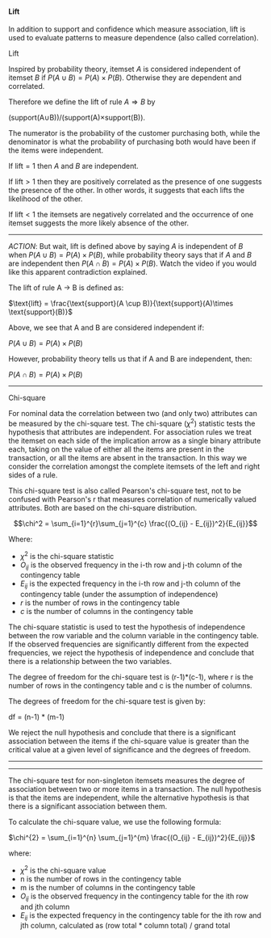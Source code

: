 
#### Lift

In addition to support and confidence which measure association, lift is used to evaluate patterns to measure dependence (also called correlation).

Lift

Inspired by probability theory, itemset $A$ is considered independent of itemset $B$ if $P(A\cup B) = P(A) \times P(B)$. Otherwise they are dependent and correlated.

Therefore we define the lift of rule $A\Longrightarrow B$ by

(support(A∪B))/(support(A)×support(B)).


The numerator is the probability of the customer purchasing both, while the denominator is what the probability of purchasing both would have been if the items were independent.

If $\text{lift} = 1$ then $A$ and $B$ are independent.

If $\text{lift} > 1$ then they are positively correlated as the presence of one suggests the presence of the other. In other words, it suggests that each lifts the likelihood of the other.

If $\text{lift} < 1$ the itemsets are negatively correlated and the occurrence of one itemset suggests the more likely absence of the other.

---

$ACTION:$ But wait, lift is defined above by saying $A$ is independent of $B$ when $P(A\cup B) = P(A) \times P(B)$, while probability theory says that if $A$ and $B$ are independent then $P(A\cap B) = P(A) \times P(B)$. Watch the video if you would like this apparent contradiction explained.

The lift of rule A → B is defined as:

$\text{lift} = \frac{\text{support}(A \cup B)}{\text{support}(A)\times \text{support}(B)}$

Above, we see that A and B are considered independent if:

$P(A\cup B) = P(A) \times P(B)$

However, probability theory tells us that if A and B are independent, then:

$P(A\cap B) = P(A) \times P(B)$

---

Chi-square

For nominal data the correlation between two  (and only two) attributes can be measured by the chi-square test. The chi-square  $(\chi^{2})$ statistic tests the hypothesis that attributes are independent. For association rules we treat the itemset on each side of the implication arrow as a single binary attribute each, taking on the value of either all the items are present in the  transaction, or all the items are absent in the transaction. In this way we consider the correlation amongst the complete itemsets of the left and right sides of a rule.

This chi-square test is also called Pearson's chi-square test, not to be confused with Pearson's r that measures correlation  of numerically valued attributes. Both are based on the chi-square distribution.


$$\chi^2 = \sum_{i=1}^{r}\sum_{j=1}^{c} \frac{(O_{ij} - E_{ij})^2}{E_{ij}}$$

Where:

-   $\chi^2$ is the chi-square statistic
-   $O_{ij}$ is the observed frequency in the i-th row and j-th column of the contingency table
-   $E_{ij}$ is the expected frequency in the i-th row and j-th column of the contingency table (under the assumption of independence)
-   $r$ is the number of rows in the contingency table
-   $c$ is the number of columns in the contingency table

The chi-square statistic is used to test the hypothesis of independence between the row variable and the column variable in the contingency table. If the observed frequencies are significantly different from the expected frequencies, we reject the hypothesis of independence and conclude that there is a relationship between the two variables.

The degree of freedom for the chi-square test is (r-1)*(c-1), where r is the number of rows in the contingency table and c is the number of columns.


The degrees of freedom for the chi-square test is given by:

df = (n-1) * (m-1)

We reject the null hypothesis and conclude that there is a significant association between the items if the chi-square value is greater than the critical value at a given level of significance and the degrees of freedom.

---

---

The chi-square test for non-singleton itemsets measures the degree of association between two or more items in a transaction. The null hypothesis is that the items are independent, while the alternative hypothesis is that there is a significant association between them.

To calculate the chi-square value, we use the following formula:

$\chi^{2} = \sum_{i=1}^{n} \sum_{j=1}^{m} \frac{(O_{ij} - E_{ij})^2}{E_{ij}}$

where:

-   $\chi^{2}$ is the chi-square value
-   n is the number of rows in the contingency table
-   m is the number of columns in the contingency table
-   $O_{ij}$ is the observed frequency in the contingency table for the ith row and jth column
-   $E_{ij}$ is the expected frequency in the contingency table for the ith row and jth column, calculated as (row total * column total) / grand total

